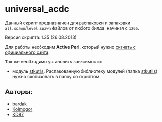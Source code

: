 # universal_acdc
Данный скрипт предназначен для распаковки и запаковки `all.spawn`/`level.spawn` файлов от любого билда, начиная с `1265`.

Версия скрипта:
1.35 (26.08.2013)

Для работы необходим **Active Perl**, который нужно [скачать с официального сайта](https://www.activestate.com/products/perl/downloads/).

Так же необходимо установить зависимости:
 - модуль [stkutils](https://github.com/X-Ray-Engine-STALKER/stkutils). Распакованную библиотеку модулей (папка [stkutils](https://github.com/X-Ray-Engine-STALKER/stkutils/tree/master/stkutils)) нужно скопировать в папку со скриптом.

## Авторы:
 - bardak
 - [Kolmogor](https://www.amk-team.ru/forum/profile/2891-kolmogor/)
 - [KD87](https://www.amk-team.ru/forum/profile/11696-kd87/)
